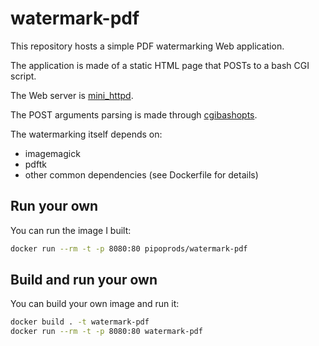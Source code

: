# watermark-pdf

This repository hosts a simple PDF watermarking Web application.

The application is made of a static HTML page that POSTs to a bash CGI script.

The Web server is [mini_httpd](https://acme.com/software/mini_httpd/).

The POST arguments parsing is made through [cgibashopts](https://github.com/ColasNahaboo/cgibashopts).

The watermarking itself depends on:

- imagemagick
- pdftk
- other common dependencies (see Dockerfile for details)

## Run your own

You can run the image I built:

```sh
docker run --rm -t -p 8080:80 pipoprods/watermark-pdf
```

## Build and run your own

You can build your own image and run it:

```sh
docker build . -t watermark-pdf
docker run --rm -t -p 8080:80 watermark-pdf
```
